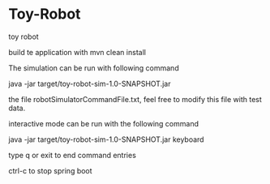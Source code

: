 # Toy-Robot
toy robot

build te application with mvn clean install

The simulation can be run with following command

java -jar target/toy-robot-sim-1.0-SNAPSHOT.jar

the file robotSimulatorCommandFile.txt, feel free to modify this file with test data.

interactive mode can be run with the following command

java -jar target/toy-robot-sim-1.0-SNAPSHOT.jar keyboard

type q or exit to end command entries

ctrl-c to stop spring boot
